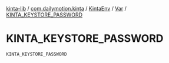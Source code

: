 [kinta-lib](../../../index.md) / [com.dailymotion.kinta](../../index.md) / [KintaEnv](../index.md) / [Var](index.md) / [KINTA_KEYSTORE_PASSWORD](./-k-i-n-t-a_-k-e-y-s-t-o-r-e_-p-a-s-s-w-o-r-d.md)

# KINTA_KEYSTORE_PASSWORD

`KINTA_KEYSTORE_PASSWORD`